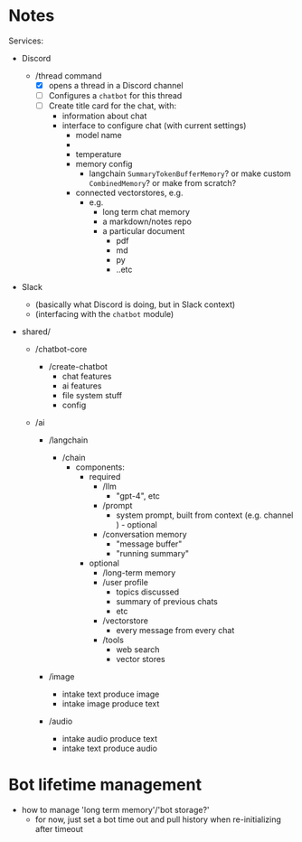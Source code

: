 # Notes

Services: 
- Discord
  - /thread command
    - [X] opens a thread in a Discord channel
    - [ ] Configures a `chatbot` for this thread
    - [ ] Create title card for the chat, with:
      - information about chat 
      - interface to configure chat (with current settings)
        - model name
        - 
        - temperature
        - memory config
          - langchain `SummaryTokenBufferMemory`? or make custom `CombinedMemory`? or make from scratch?
        - connected vectorstores, e.g. 
          - e.g.
            - long term chat memory
            - a markdown/notes repo
            - a particular document
              - pdf
              - md
              - py
              - ..etc
- Slack
  - (basically what Discord is doing, but in Slack context)
  - (interfacing with the `chatbot` module)
  
- shared/
  - /chatbot-core
    - /create-chatbot
      - chat features
      - ai features
      - file system stuff
      - config 
     
  - /ai
    - /langchain
      - /chain
        - components:
          - required
            - /llm
                - "gpt-4", etc
            - /prompt
                - system prompt, built from context (e.g. channel )          - optional
            - /conversation memory 
                - "message buffer"
                - "running summary"
          - optional
              - /long-term memory
              - /user profile 
                - topics discussed
                - summary of previous chats
                - etc
              - /vectorstore
                - every message from every chat
            - /tools
              - web search
              - vector stores

    - /image
      - intake text produce image
      - intake image produce text
    - /audio
      - intake audio produce text
      - intake text produce audio

# Bot lifetime management
- how to manage 'long term memory'/'bot storage?'
  - for now, just set a bot time out and pull history when re-initializing after timeout